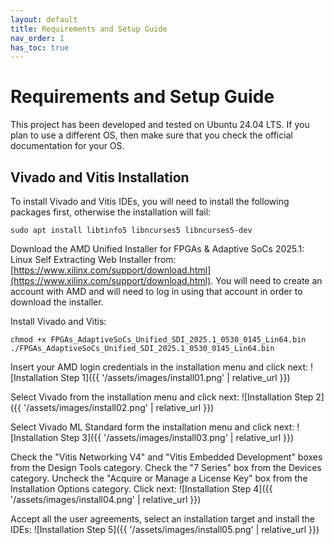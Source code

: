 ```yaml
---
layout: default
title: Requirements and Setup Guide
nav_order: 1
has_toc: true
---
```


# Requirements and Setup Guide

This project has been developed and tested on Ubuntu 24.04 LTS.
If you plan to use a different OS, then make sure that you check the official documentation for your OS.

## Vivado and Vitis Installation

To install Vivado and Vitis IDEs, you will need to install the following packages first, otherwise the installation will fail:
```
sudo apt install libtinfo5 libncurses5 libncurses5-dev
```

Download the AMD Unified Installer for FPGAs & Adaptive SoCs 2025.1: Linux Self Extracting Web Installer from: [https://www.xilinx.com/support/download.html](https://www.xilinx.com/support/download.html). You will need to create an account with AMD and will need to log in using that account in order to download the installer.

Install Vivado and Vitis:
```
chmod +x FPGAs_AdaptiveSoCs_Unified_SDI_2025.1_0530_0145_Lin64.bin
./FPGAs_AdaptiveSoCs_Unified_SDI_2025.1_0530_0145_Lin64.bin
```
Insert your AMD login credentials in the installation menu and click next:
![Installation Step 1]({{ '/assets/images/install01.png' | relative_url }})

Select Vivado from the installation menu and click next:
![Installation Step 2]({{ '/assets/images/install02.png' | relative_url }})

Select Vivado ML Standard form the installation menu and click next:
![Installation Step 3]({{ '/assets/images/install03.png' | relative_url }})

Check the "Vitis Networking V4" and "Vitis Embedded Development" boxes from the Design Tools category.
Check the "7 Series" box from the Devices category.
Uncheck the "Acquire or Manage a License Key" box from the Installation Options category.
Click next:
![Installation Step 4]({{ '/assets/images/install04.png' | relative_url }})

Accept all the user agreements, select an installation target and install the IDEs:
![Installation Step 5]({{ '/assets/images/install05.png' | relative_url }})